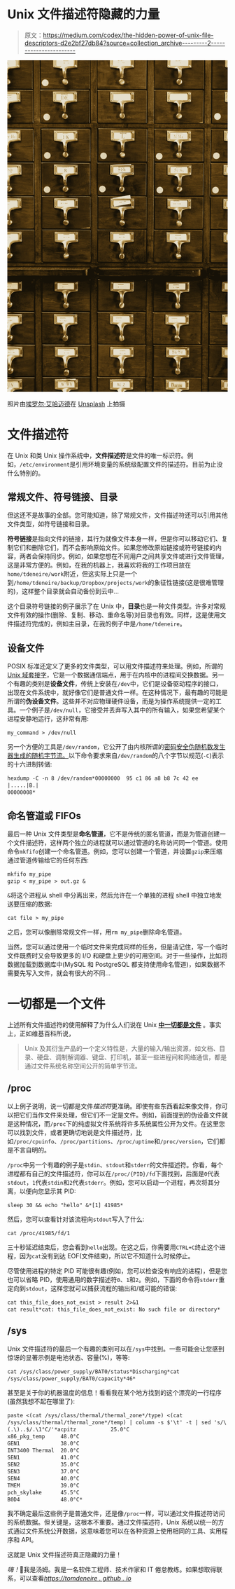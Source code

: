 # Unix 文件描述符隐藏的力量

> 原文：<https://medium.com/codex/the-hidden-power-of-unix-file-descriptors-d2e2bf27db84?source=collection_archive---------2----------------------->

![](img/712556a983a55bdc8bc2ce5534a193d9.png)

照片由[埃罗尔·艾哈迈德](https://unsplash.com/@erol?utm_source=medium&utm_medium=referral)在 [Unsplash](https://unsplash.com?utm_source=medium&utm_medium=referral) 上拍摄

# 文件描述符

在 Unix 和类 Unix 操作系统中，**文件描述符**是文件的唯一标识符。例如，`/etc/environment`是引用环境变量的系统级配置文件的描述符。目前为止没什么特别的。

## 常规文件、符号链接、目录

但这还不是故事的全部。您可能知道，除了常规文件，文件描述符还可以引用其他文件类型，如符号链接和目录。

**符号链接**是指向文件的链接，其行为就像文件本身一样，但是你可以移动它们、复制它们和删除它们，而不会影响原始文件。如果您修改原始链接或符号链接的内容，两者会保持同步。例如，如果您想在不同用户之间共享文件或进行文件管理，这是非常方便的。例如，在我的机器上，我喜欢将我的工作项目放在`home/tdeneire/work`附近，但这实际上只是一个到`/home/tdeneire/backup/Dropbox/projects/work`的象征性链接(这是很难管理的)，这样整个目录就会自动备份到云中…

这个目录符号链接的例子展示了在 Unix 中，**目录**也是一种文件类型。许多对常规文件有效的操作(删除、复制、移动、重命名等)对目录也有效。同样，这是使用文件描述符完成的，例如主目录，在我的例子中是`/home/tdeneire`。

## 设备文件

POSIX 标准还定义了更多的文件类型，可以用文件描述符来处理。例如，所谓的 [Unix 域套接字](https://en.wikipedia.org/wiki/Unix_domain_socket)，它是一个数据通信端点，用于在内核中的进程间交换数据。另一个有趣的类别是**设备文件**，传统上安装在`/dev`中，它们是设备驱动程序的接口，出现在文件系统中，就好像它们是普通文件一样。在这种情况下，最有趣的可能是所谓的**伪设备文件**。这些并不对应物理硬件设备，而是为操作系统提供一定的工具。一个例子是`/dev/null`，它接受并丢弃写入其中的所有输入，如果您希望某个进程安静地运行，这非常有用:

```
my_command > /dev/null
```

另一个方便的工具是`/dev/random`，它公开了由内核所谓的[密码安全伪随机数发生器生成的随机字节流。](https://en.wikipedia.org/wiki/Cryptographically_secure_pseudorandom_number_generator)以下命令要求来自`/dev/random`的八个字节以规范(`-C`)表示的十六进制转储:

```
hexdump -C -n 8 /dev/random*00000000  95 c1 86 a8 b8 7c 42 ee                 |.....|B.|
00000008*
```

## 命名管道或 FIFOs

最后一种 Unix 文件类型是**命名管道**，它不是传统的匿名管道，而是为管道创建一个文件描述符，这样两个独立的进程就可以通过管道的名称访问同一个管道。使用命令`mkfifo`创建一个命名管道。例如，您可以创建一个管道，并设置`gzip`来压缩通过管道传输给它的任何东西:

```
mkfifo my_pipe
gzip < my_pipe > out.gz &
```

`&`将这个进程从 shell 中分离出来，然后允许在一个单独的进程 shell 中独立地发送要压缩的数据:

```
cat file > my_pipe
```

之后，您可以像删除常规文件一样，用`rm my_pipe`删除命名管道。

当然，您可以通过使用一个临时文件来完成同样的任务，但是请记住，写一个临时文件既费时又会导致更多的 I/O 和硬盘上更少的可用空间。对于一些操作，比如将数据加载到数据库中(MySQL 和 PostgreSQL 都支持使用命名管道)，如果数据不需要先写入文件，就会有很大的不同…

# 一切都是一个文件

上述所有文件描述符的使用解释了为什么人们说在 Unix [**中一切都是文件**](https://en.wikipedia.org/wiki/Everything_is_a_file) 。事实上，正如维基百科所说，

> Unix 及其衍生产品的一个定义特性是，大量的输入/输出资源，如文档、目录、硬盘、调制解调器、键盘、打印机，甚至一些进程间和网络通信，都是通过文件系统名称空间公开的简单字节流。

## /proc

以上例子说明，说一切都是文件*描述符*更准确。即使有些东西看起来像文件，你可以把它们当作文件来处理，但它们不一定是文件。例如，前面提到的伪设备文件就是这种情况，而`/proc`下的纯虚拟文件系统将许多系统属性公开为文件。在这里您可以找到文件，或者更确切地说是文件描述符，比如`/proc/cpuinfo`、`/proc/partitions`、`/proc/uptime`和`/proc/version`，它们都是不言自明的。

`/proc`中另一个有趣的例子是`stdin`、`stdout`和`stderr`的文件描述符。你看，每个进程都有自己的文件描述符，你可以在`/proc/{PID}/fd`下面找到，后面是`0`代表`stdout`，`1`代表`stdin`和`2`代表`stderr`。例如，您可以启动一个进程，再次将其分离，以便向您显示其 PID:

```
sleep 30 && echo "hello" &*[1] 41985*
```

然后，您可以查看针对该流程向`stdout`写入了什么:

```
cat /proc/41985/fd/1
```

三十秒延迟结束后，您会看到`hello`出现。在这之后，你需要用`CTRL+C`终止这个进程，因为`cat`没有到达 EOF(文件结束)，所以它不知道什么时候停止。

尽管使用进程的特定 PID 可能很有趣(例如，您可以检查没有响应的进程)，但是您也可以省略 PID，使用通用的数字描述符`0`、`1`和`2`。例如，下面的命令将`stderr`重定向到`stdout`，这样您就可以捕获流程的输出和/或可能的错误:

```
cat this_file_does_not_exist > result 2>&1
cat result*cat: this_file_does_not_exist: No such file or directory*
```

## /sys

Unix 文件描述符的最后一个有趣的类别可以在`/sys`中找到。一些可能会让您感到惊讶的显著示例是电池状态、容量(%)，等等:

```
cat /sys/class/power_supply/BAT0/status*Discharging*cat /sys/class/power_supply/BAT0/capacity*46*
```

甚至是关于你的机器温度的信息！看看我在某个地方找到的这个漂亮的一行程序(虽然我想不起在哪里了):

```
paste <(cat /sys/class/thermal/thermal_zone*/type) <(cat /sys/class/thermal/thermal_zone*/temp) | column -s $'\t' -t | sed 's/\(.\)..$/.\1°C/'*acpitz           25.0°C
x86_pkg_temp     48.0°C
GEN1             38.0°C
INT3400 Thermal  20.0°C
SEN1             41.0°C
SEN2             35.0°C
SEN3             37.0°C
SEN4             40.0°C
TMEM             39.0°C
pch_skylake      45.5°C
B0D4             48.0°C*
```

我不确定最后这些例子是普通文件，还是像`/proc`一样，可以通过文件描述符访问的系统数据。但关键是，这根本不重要。通过文件描述符，Unix 系统以统一的方式通过文件系统公开数据，这意味着您可以在各种资源上使用相同的工具、实用程序和 API。

这就是 Unix 文件描述符真正隐藏的力量！

*嗨！*👋我是汤姆。我是一名软件工程师、技术作家和 IT 倦怠教练。如果想取得联系，可以查看[*https://tomdeneire . github . io*](https://tomdeneire.github.io/)